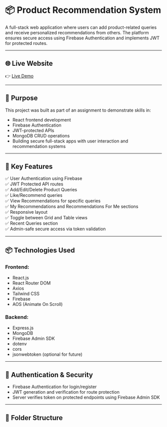 

# 📦 Product Recommendation System

A full-stack web application where users can add product-related queries and receive personalized recommendations from others. The platform ensures secure access using Firebase Authentication and implements JWT for protected routes.

---

## 🌐 Live Website

👉 [Live Demo](https://product-manegment.web.app )

---

## 🎯 Purpose

This project was built as part of an assignment to demonstrate skills in:

- React frontend development
- Firebase Authentication
- JWT-protected APIs
- MongoDB CRUD operations
- Building secure full-stack apps with user interaction and recommendation systems

---

## 🚀 Key Features

✅ User Authentication using Firebase  
✅ JWT Protected API routes  
✅ Add/Edit/Delete Product Queries  
✅ Like/Recommend queries  
✅ View Recommendations for specific queries  
✅ My Recommendations and Recommendations For Me sections  
✅ Responsive layout  
✅ Toggle between Grid and Table views  
✅ Recent Queries section  
✅ Admin-safe secure access via token validation

---

## 📦 Technologies Used

### Frontend:
- React.js
- React Router DOM
- Axios
- Tailwind CSS
- Firebase
- AOS (Animate On Scroll)

### Backend:
- Express.js
- MongoDB
- Firebase Admin SDK
- dotenv
- cors
- jsonwebtoken (optional for future)

---

## 🔐 Authentication & Security

- Firebase Authentication for login/register
- JWT generation and verification for route protection
- Server verifies token on protected endpoints using Firebase Admin SDK

---

## 📁 Folder Structure

